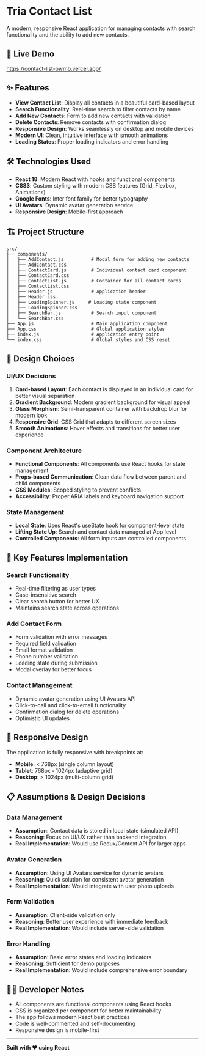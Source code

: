 # Tria Contact List

A modern, responsive React application for managing contacts with search functionality and the ability to add new contacts.

## 🚀 Live Demo

https://contact-list-owmb.vercel.app/

## ✨ Features

- **View Contact List**: Display all contacts in a beautiful card-based layout
- **Search Functionality**: Real-time search to filter contacts by name
- **Add New Contacts**: Form to add new contacts with validation
- **Delete Contacts**: Remove contacts with confirmation dialog
- **Responsive Design**: Works seamlessly on desktop and mobile devices
- **Modern UI**: Clean, intuitive interface with smooth animations
- **Loading States**: Proper loading indicators and error handling

## 🛠️ Technologies Used

- **React 18**: Modern React with hooks and functional components
- **CSS3**: Custom styling with modern CSS features (Grid, Flexbox, Animations)
- **Google Fonts**: Inter font family for better typography
- **UI Avatars**: Dynamic avatar generation service
- **Responsive Design**: Mobile-first approach


## 🏗️ Project Structure

```
src/
├── components/
│   ├── AddContact.js          # Modal form for adding new contacts
│   ├── AddContact.css
│   ├── ContactCard.js         # Individual contact card component
│   ├── ContactCard.css
│   ├── ContactList.js         # Container for all contact cards
│   ├── ContactList.css
│   ├── Header.js              # Application header
│   ├── Header.css
│   ├── LoadingSpinner.js     # Loading state component
│   ├── LoadingSpinner.css
│   ├── SearchBar.js           # Search input component
│   └── SearchBar.css
├── App.js                     # Main application component
├── App.css                    # Global application styles
├── index.js                   # Application entry point
└── index.css                  # Global styles and CSS reset
```

## 🎨 Design Choices

### UI/UX Decisions

1. **Card-based Layout**: Each contact is displayed in an individual card for better visual separation
2. **Gradient Background**: Modern gradient background for visual appeal
3. **Glass Morphism**: Semi-transparent container with backdrop blur for modern look
4. **Responsive Grid**: CSS Grid that adapts to different screen sizes
5. **Smooth Animations**: Hover effects and transitions for better user experience

### Component Architecture

- **Functional Components**: All components use React hooks for state management
- **Props-based Communication**: Clean data flow between parent and child components
- **CSS Modules**: Scoped styling to prevent conflicts
- **Accessibility**: Proper ARIA labels and keyboard navigation support

### State Management

- **Local State**: Uses React's useState hook for component-level state
- **Lifting State Up**: Search and contact data managed at App level
- **Controlled Components**: All form inputs are controlled components

## 🔧 Key Features Implementation

### Search Functionality
- Real-time filtering as user types
- Case-insensitive search
- Clear search button for better UX
- Maintains search state across operations

### Add Contact Form
- Form validation with error messages
- Required field validation
- Email format validation
- Phone number validation
- Loading state during submission
- Modal overlay for better focus

### Contact Management
- Dynamic avatar generation using UI Avatars API
- Click-to-call and click-to-email functionality
- Confirmation dialog for delete operations
- Optimistic UI updates

## 📱 Responsive Design

The application is fully responsive with breakpoints at:
- **Mobile**: < 768px (single column layout)
- **Tablet**: 768px - 1024px (adaptive grid)
- **Desktop**: > 1024px (multi-column grid)


## 📋 Assumptions & Design Decisions

### Data Management
- **Assumption**: Contact data is stored in local state (simulated API)
- **Reasoning**: Focus on UI/UX rather than backend integration
- **Real Implementation**: Would use Redux/Context API for larger apps

### Avatar Generation
- **Assumption**: Using UI Avatars service for dynamic avatars
- **Reasoning**: Quick solution for consistent avatar generation
- **Real Implementation**: Would integrate with user photo uploads

### Form Validation
- **Assumption**: Client-side validation only
- **Reasoning**: Better user experience with immediate feedback
- **Real Implementation**: Would include server-side validation

### Error Handling
- **Assumption**: Basic error states and loading indicators
- **Reasoning**: Sufficient for demo purposes
- **Real Implementation**: Would include comprehensive error boundary

## 👨‍💻 Developer Notes

- All components are functional components using React hooks
- CSS is organized per component for better maintainability
- The app follows modern React best practices
- Code is well-commented and self-documenting
- Responsive design is mobile-first

---

**Built with ❤️ using React**
